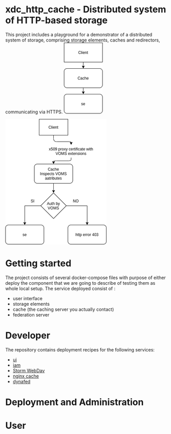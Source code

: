 # xdc_http_cache - Distributed system of HTTP-based storage

This project includes a playground for a demonstrator of a distributed system of storage, comprising storage elements, caches and redirectors, communicating via HTTPS.
![Simple Cache](/images/Simple_Cache.png)

![Simple Cache](/images/Simple_Cache_VOMS_Enabled.png )


# Getting started

The project consists of several docker-compose files with purpose of either deploy the component that we are going to describe of testing them as whole local setup.
The service deployed consist of :
  - user interface
  - storage elements
  - cache (the caching server you actually contact)
  - federation server


# Developer
The repository contains deployment recipes for the following services:

* [ui](ui/README.md)
* [iam](iam/README.md)
* [Storm WebDav](storage/storage-webdav/README.md)
* [nginx cache](storage/cache/README.md)
* [dynafed](dynafed/README.md)

# Deployment and Administration


# User



